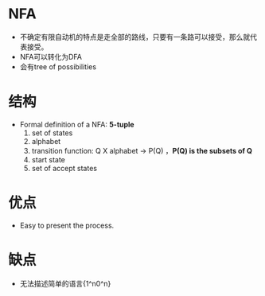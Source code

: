 # NFA
- 不确定有限自动机的特点是走全部的路线，只要有一条路可以接受，那么就代表接受。
- NFA可以转化为DFA
- 会有tree of possibilities

# 结构
- Formal definition of a NFA: **5-tuple**
	1. set of states
	2. alphabet
	3. transition function: Q X alphabet -> P(Q) ，**P(Q) is the subsets of Q**
	4. start state
	5. set of accept states
# 优点
- Easy to present the process.

# 缺点
- 无法描述简单的语言{1^n0^n}

